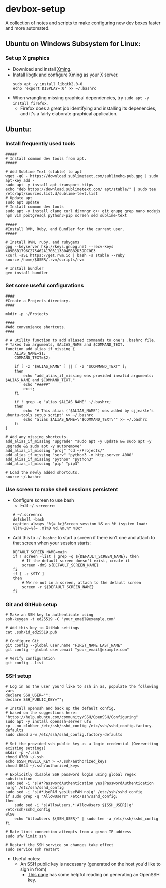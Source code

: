 # devbox-setup
A collection of notes and scripts to make configuring new dev boxes faster and more automated.

## Ubuntu on Windows Subsystem for Linux:

### Set up X graphics
* Download and install [Xming](https://sourceforge.net/projects/xming/files/latest/download).
* Install libgtk and configure Xming as your X server. 
    ```
    sudo apt -y install libgtk2.0-0
    echo 'export DISPLAY=:0' >> ~/.bashrc
    ```
* When wrangling missing graphical dependencies, try `sudo apt -y install firefox`.
    * Firefox does a great job identifying and installing its depenencies, and it's a fairly elaborate graphical application.

## Ubuntu:

### Install frequently used tools
```
#####
# Install common dev tools from apt.
#####

# Add Sublime Text (stable) to apt
wget -qO - https://download.sublimetext.com/sublimehq-pub.gpg | sudo apt-key add -
sudo apt -y install apt-transport-https
echo "deb https://download.sublimetext.com/ apt/stable/" | sudo tee /etc/apt/sources.list.d/sublime-text.list
# Update apt
sudo apt update
# Install common dev tools
sudo apt -y install clang curl dirmngr g++ git gnupg grep nano nodejs npm vim postgresql python3-pip screen sed sublime-text

#####
#Install RVM, Ruby, and Bundler for the current user.
#####

# Install RVM, ruby, and rubygems
gpg --keyserver hkp://keys.gnupg.net --recv-keys 409B6B1796C275462A1703113804BB82D39DC0E3
\curl -sSL https://get.rvm.io | bash -s stable --ruby
source /home/$USER/.rvm/scripts/rvm

# Install bundler
gem install bundler
```

### Set some useful configurations
```
####
#Create a Projects directory.
####

mkdir -p ~/Projects

####
#Add convenience shortcuts.
####

# A utility function to add aliased commands to one's .bashrc file.
# Takes two arguments, $ALIAS_NAME and $COMMAND_TEXT.
function add_alias_if_missing {
    ALIAS_NAME=$1;
    COMMAND_TEXT=$2;

    if [ -z "$ALIAS_NAME" ] || [ -z "$COMMAND_TEXT" ];
    then
        echo "add_alias_if_missing was provided invalid arguments: $ALIAS_NAME and $COMMAND_TEXT."
        echo "#####"
        exit;
    fi

    if ! grep -q "alias $ALIAS_NAME" ~/.bashrc;
    then
        echo "# This alias ('$ALIAS_NAME') was added by cjjeakle's ubuntu-tools setup script" >> ~/.bashrc
        echo "alias $ALIAS_NAME=\"$COMMAND_TEXT\"" >> ~/.bashrc
    fi
}

# Add any missing shortcuts.
add_alias_if_missing "upgrade" "sudo apt -y update && sudo apt -y upgrade && sudo apt -y autoremove"
add_alias_if_missing "proj" "cd ~/Projects/"
add_alias_if_missing "serv" "python3 -m http.server 4000"
add_alias_if_missing "python" "python3"
add_alias_if_missing "pip" "pip3"

# Load the newly added shortcuts.
source ~/.bashrc
```

### Use screen to make shell sessions persistent
* Configure screen to use bash
    * Edit `~/.screenrc`:
    ```
    # ~/.screenrc
    defshell -bash
    caption always "%{= kc}Screen session %S on %H (system load: %l)%-28=%{= .m}%D %d.%m.%Y %0c"
    ```
* Add this to `~/.bashrc` to start a screen if there isn't one and attach to that screen when your session starts:
    ```
    DEFAULT_SCREEN_NAME=main
    if ! screen -list | grep -q ${DEFAULT_SCREEN_NAME}; then
        # If the default screen doesn't exist, create it
        screen -dmS ${DEFAULT_SCREEN_NAME}
    fi
    if [ -z $STY ]
    then
        # We're not in a screen, attach to the default screen
        screen -r ${DEFAULT_SCREEN_NAME}
    fi
    ```

### Git and GitHub setup
```
# Make an SSH key to authenticate using
ssh-keygen -t ed25519 -C "your_email@example.com"

# Add this key to GitHub settings
cat .ssh/id_ed25519.pub

# Configure Git
git config --global user.name "FIRST_NAME LAST_NAME"
git config --global user.email "your_email@example.com"

# Verify configuration
git config --list
```

### SSH setup
```
# Log in as the user you'd like to ssh in as, populate the following vars
declare SSH_USER="";
declare SSH_PUBLIC_KEY="";

# Install openssh and back up the default config,
# based on the suggestions here: "https://help.ubuntu.com/community/SSH/OpenSSH/Configuring"
sudo apt -y install openssh-server ufw
cp --no-clobber /etc/ssh/sshd_config /etc/ssh/sshd_config.factory-defaults
sudo chmod a-w /etc/ssh/sshd_config.factory-defaults

# Set the provided ssh public key as a login credential (Overwriting existing settings)
mkdir -p ~/.ssh
chmod 0700 ~/.ssh
echo $SSH_PUBLIC_KEY > ~/.ssh/authorized_keys
chmod 0644 ~/.ssh/authorized_keys

# Explicitly disable SSH password login using global regex substitution
sudo sed -i "s|#*PasswordAuthentication yes|PasswordAuthentication no|g" /etc/ssh/sshd_config
sudo sed -i "s|#*UsePAM yes|UsePAM no|g" /etc/ssh/sshd_config
if sudo grep -q "AllowUsers" /etc/ssh/sshd_config;
then
    sudo sed -i "s|AllowUsers.*|AllowUsers ${SSH_USER}|g" /etc/ssh/sshd_config
else
    echo "AllowUsers ${SSH_USER}" | sudo tee -a /etc/ssh/sshd_config
fi

# Rate limit connection attempts from a given IP address
sudo ufw limit ssh

# Restart the SSH service so changes take effect
sudo service ssh restart
```

* Useful notes:
    * An SSH public key is necessary (generated on the host you'd like to sign in from)
        * [This page](https://docs.github.com/en/authentication/connecting-to-github-with-ssh/generating-a-new-ssh-key-and-adding-it-to-the-ssh-agent) has some helpful reading on generating an OpenSSH key.
